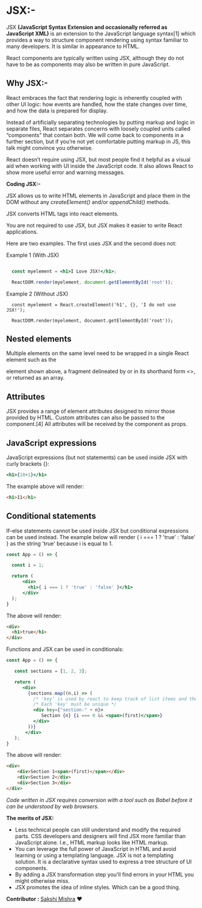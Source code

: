 # JSX:-

JSX **(JavaScript Syntax Extension and occasionally referred as JavaScript XML)** is an extension to the JavaScript language syntax[1] which provides a way to structure component rendering using syntax familiar to many developers. It is similar in appearance to HTML.

React components are typically written using JSX, although they do not have to be as components may also be written in pure JavaScript. 

## Why JSX:-

React embraces the fact that rendering logic is inherently coupled with other UI logic: how events are handled, how the state changes over time, and how the data is prepared for display.

Instead of artificially separating technologies by putting markup and logic in separate files, React separates concerns with loosely coupled units called “components” that contain both. We will come back to components in a further section, but if you’re not yet comfortable putting markup in JS, this talk might convince you otherwise.

React doesn’t require using JSX, but most people find it helpful as a visual aid when working with UI inside the JavaScript code. It also allows React to show more useful error and warning messages.

**Coding JSX:-**

JSX allows us to write HTML elements in JavaScript and place them in the DOM without any _createElement()_  and/or _appendChild()_ methods.

JSX converts HTML tags into react elements.

You are not required to use JSX, but JSX makes it easier to write React applications.

Here are two examples. The first uses JSX and the second does not:

Example 1 (With JSX)
```jsx

  const myelement = <h1>I Love JSX!</h1>;

  ReactDOM.render(myelement, document.getElementById('root'));
```

Example 2 (Without JSX)
```
  const myelement = React.createElement('h1', {}, 'I do not use JSX!');

  ReactDOM.render(myelement, document.getElementById('root'));
```

## Nested elements

Multiple elements on the same level need to be wrapped in a single React element such as the <div> element shown above, a fragment delineated by <Fragment> or in its shorthand form <>, or returned as an array.

## Attributes

JSX provides a range of element attributes designed to mirror those provided by HTML. Custom attributes can also be passed to the component.[4] All attributes will be received by the component as props.

## JavaScript expressions

JavaScript expressions (but not statements) can be used inside JSX with curly brackets {}:

```jsx
<h1>{10+1}</h1>
```

The example above will render:

```html
<h1>11</h1>
```

## Conditional statements

If–else statements cannot be used inside JSX but conditional expressions can be used instead. The example below will render { i === 1 ? 'true' : 'false' } as the string 'true' because i is equal to 1.

```jsx
const App = () => {

  const i = 1;

  return (
      <div>
        <h1>{ i === 1 ? 'true' : 'false' }</h1>
      </div>
  );
}
```

The above will render:

```html
<div>
  <h1>true</h1>
</div>
```

Functions and JSX can be used in conditionals:

```jsx
const App = () => {

   const sections = [1, 2, 3];

   return (
      <div>
        {sections.map((n,i) => (
          /* 'key' is used by react to keep track of list items and their changes */
          /* Each 'key' must be unique */
          <div key={"section-" + n}>
             Section {n} {i === 0 && <span>(first)</span>}
          </div>
        ))}
       </div>
   );
}
```
The above will render:

```html
<div>
    <div>Section 1<span>(first)</span></div>
    <div>Section 2</div>
    <div>Section 3</div>
</div>
```

*Code written in JSX requires conversion with a tool such as Babel before it can be understood by web browsers.*

**The merits of JSX:**

- Less technical people can still understand and modify the required parts. CSS developers and designers will find JSX more familiar than JavaScript alone. I.e., HTML markup looks like HTML markup.
- You can leverage the full power of JavaScript in HTML and avoid learning or using a templating language. JSX is not a templating solution. It is a declarative syntax used to express a tree structure of UI components.
- By adding a JSX transformation step you'll find errors in your HTML you might otherwise miss.
- JSX promotes the idea of inline styles. Which can be a good thing.

 __Contributor :__ [Sakshi Mishra](https://github.com/SakshiMishra1) :heart: 
 

